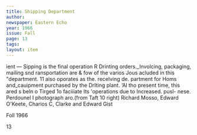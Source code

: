 ```yaml
---
title: Shipping Department
author: 
newspaper: Eastern Echo
year: 1966
issue: Fall
page: 13
tags:
layout: item
---
```


ient — Sipping is the final operation R Drinting orders._Involcing, packaging, mailing snd ransportation are & fow of the varios Jous acluded in this "department. 11 aiso oporates as the. recelving de. partment for Homs and_cauipment purchased by the DrIting plant. ‘Al tho present time, this ared s beln o Tirged 1o faciiiate Its 'operations due to Increased. pusl- nese. Perdounel I photograph aro.(from Taft 10 right) Richard Mosso, Edward O'Keete, Charios C, Clarke and Edward Gist

Foll 1966

13
